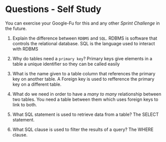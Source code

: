 # Questions - Self Study

You can exercise your Google-Fu for this and any other _Sprint Challenge_ in the future.

1.  Explain the difference between `RDBMS` and `SQL`.
RDBMS is software that controls the relational database. SQL is the language used to interact with RDBMS

1.  Why do tables need a `primary key`?
Primary keys give elements in a table a unique identifier so they can be called easily

1.  What is the name given to a table column that references the primary key on another table.
A Foreign key is used to refference the primary key on a different table.

1.  What do we need in order to have a _many to many_ relationship between two
    tables.
You need a table between them which uses foreign keys to link to both.

1.  What SQL statement is used to retrieve data from a table?
The SELECT statement.

1.  What SQL clause is used to filter the results of a query?
The WHERE clause.
